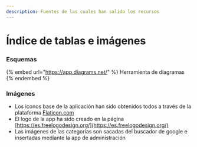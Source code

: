 ```yaml
---
description: Fuentes de las cuales han salido los recursos
---
```


# Índice de tablas e imágenes

### Esquemas

{% embed url="https://app.diagrams.net/" %}
Herramienta de diagramas
{% endembed %}

### Imágenes

* Los iconos base de la aplicación han sido obtenidos todos a través de la plataforma [Flaticon.com](https://www.flaticon.es/)
* El logo de la app ha sido creado en la página [https://es.freelogodesign.org/](https://es.freelogodesign.org/)
* Las imágenes de las categorías son sacadas del buscador de google e insertadas mediante la app de administración

